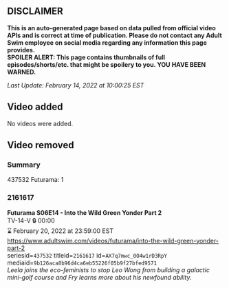 ## DISCLAIMER
**This is an auto-generated page based on data pulled from official video APIs and is correct at time of publication. Please do not contact any Adult Swim employee on social media regarding any information this page provides.**  
**SPOILER ALERT: This page contains thumbnails of full episodes/shorts/etc. that might be spoilery to you. YOU HAVE BEEN WARNED.**  

_Last Update: February 14, 2022 at 10:00:25 EST_
## Video added
No videos were added.  
## Video removed
### Summary
437532 Futurama: 1  
### 2161617
**Futurama S06E14 - Into the Wild Green Yonder Part 2**  
TV-14-V 🔒 00:00  
⌛ February 20, 2022 at 23:59:00 EST  
https://www.adultswim.com/videos/futurama/into-the-wild-green-yonder-part-2  
seriesid=`437532` titleid=`2161617` id=`AX7q7mwc_0O4w1rD3RpY` mediaid=`9b126aca8b96d4ca6eb55226f05b9f27bfed9571`  
_Leela joins the eco-feminists to stop Leo Wong from building a galactic mini-golf course and Fry learns more about his newfound ability._  
